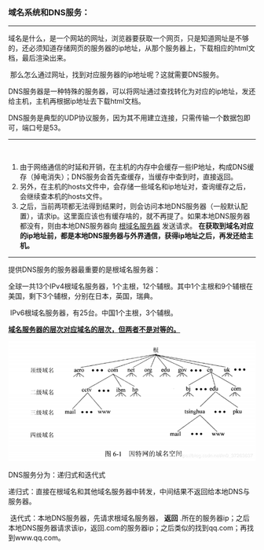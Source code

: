 ### 域名系统和DNS服务：

------

​	域名是什么，是一个网站的网址，浏览器要获取一个网页，只是知道网址是不够的，还必须知道存储网页的服务器的ip地址，从那个服务器上，下载相应的html文档，最后渲染出来。

​	那么怎么通过网址，找到对应服务器的ip地址呢？这就需要DNS服务。

​	DNS服务器是一种特殊的服务器，可以将网址通过查找转化为对应的ip地址，发还给主机，主机再根据ip地址去下载html文档。



​	DNS服务是典型的UDP协议服务，因为其不用建立连接，只需传输一个数据包即可，端口号是53。

------

​	

1. ​	由于网络通信的时延和开销，在主机的内存中会缓存一些IP地址，构成DNS缓存（掉电消失）；DNS服务会首先查缓存，当缓存中查到时，直接返回。
2. ​	另外，在主机的hosts文件中，会存储一些域名和ip地址对，查询缓存之后，会继续查本机的hosts文件。
3. ​	之后，当前两项都无法得到结果时，则会访问本地DNS服务器（一般默认配置），请求ip。这里面应该也有缓存啥的，就不再提了。如果本地DNS服务器都没有，则由本地DNS服务器向 <u>根域名服务器</u> 发送请求。 **在获取到域名对应的ip地址前，都是本地DNS服务器与外界通信，获得ip地址之后，再发还给主机。** 

------



提供DNS服务的服务器最重要的是根域名服务器：

​	全球一共13个IPv4根域名服务器，1个主根，12个辅根。其中1个主根和9个辅根在美国，剩下3个辅根，分别在日本，英国，瑞典。

​	IPv6根域名服务器，有25台。中国1个主根，3个辅根。



**<u>域名服务器的层次对应域名的层次，但两者不是对等的。</u>**

![域名服务器层次](./resources/域名服务器层次.png)



DNS服务分为：递归式和迭代式

​	递归式：直接在根域名和其他域名服务器中转发，中间结果不返回给本地DNS与服务器。

​	迭代式：本地DNS服务器，先请求根域名服务器， **返回** .所在的服务器ip；之后本地DNS服务器请求该ip，返回.com的服务器ip；之后类似的找到qq.com；再找到www.qq.com。